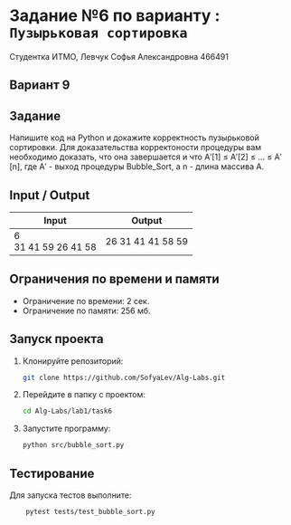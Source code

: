 # Задание №6 по варианту : `Пузырьковая сортировка`

Студентка ИТМО, Левчук Софья Александровна 466491

## Вариант 9

## Задание 

Напишите код на Python и докажите корректность пузырьковой сортировки. Для доказательства корректоности процедуры вам необходимо доказать, что
она завершается и что A′[1] ≤ A′[2] ≤ ... ≤ A′[n], где A′ - выход процедуры Bubble_Sort, a n - длина массива A.

## Input / Output 

| Input                   | Output             |
|-------------------------|--------------------|
| 6<br/>31 41 59 26 41 58 | 26 31 41 41 58 59  |


## Ограничения по времени и памяти

- Ограничение по времени: 2 сек.
- Ограничение по памяти: 256 мб.


## Запуск проекта
1. Клонируйте репозиторий:
   ```bash
   git clone https://github.com/SofyaLev/Alg-Labs.git
   ```
2. Перейдите в папку с проектом:
   ```bash
   cd Alg-Labs/lab1/task6
   ```
3. Запустите программу:
   ```bash
   python src/bubble_sort.py
   ```


## Тестирование
Для запуска тестов выполните:
```bash
    pytest tests/test_bubble_sort.py
```